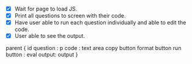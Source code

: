 - [x] Wait for page to load JS.
- [x] Print all questions to screen with their code.
- [x] Have user able to run each question individually and able to edit the code.
- [x] User able to see the output.

parent {
id question : p
code : text area
copy button
format button
run button : eval
output: output
}
